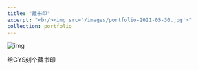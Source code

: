 ```yaml
---
title: "藏书印"
excerpt: "<br/><img src='/images/portfolio-2021-05-30.jpg'>"
collection: portfolio
---
```


![img](https://sunqinxuan.github.io/images/portfolio-2021-05-30.jpg)

给GYS刻个藏书印